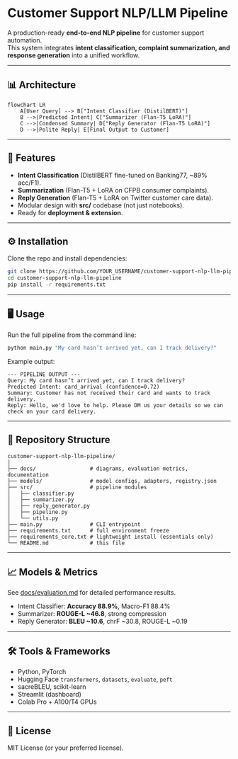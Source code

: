 # Customer Support NLP/LLM Pipeline

A production-ready **end-to-end NLP pipeline** for customer support automation.  
This system integrates **intent classification, complaint summarization, and response generation** into a unified workflow.

---

## 📊 Architecture

```mermaid
flowchart LR
    A[User Query] --> B["Intent Classifier (DistilBERT)"]
    B -->|Predicted Intent| C["Summarizer (Flan-T5 LoRA)"]
    C -->|Condensed Summary| D["Reply Generator (Flan-T5 LoRA)"]
    D -->|Polite Reply| E[Final Output to Customer]
```

---

## 🚀 Features
- **Intent Classification** (DistilBERT fine-tuned on Banking77, ~89% acc/F1).
- **Summarization** (Flan-T5 + LoRA on CFPB consumer complaints).
- **Reply Generation** (Flan-T5 + LoRA on Twitter customer care data).
- Modular design with **src/** codebase (not just notebooks).
- Ready for **deployment & extension**.

---

## ⚙️ Installation

Clone the repo and install dependencies:

```bash
git clone https://github.com/YOUR_USERNAME/customer-support-nlp-llm-pipeline.git
cd customer-support-nlp-llm-pipeline
pip install -r requirements.txt
````

---

## 🖥️ Usage

Run the full pipeline from the command line:

```bash
python main.py "My card hasn’t arrived yet, can I track delivery?"
```

Example output:

```
--- PIPELINE OUTPUT ---
Query: My card hasn’t arrived yet, can I track delivery?
Predicted Intent: card_arrival (confidence=0.72)
Summary: Customer has not received their card and wants to track delivery.
Reply: Hello, we'd love to help. Please DM us your details so we can check on your card delivery.
```

---

## 📂 Repository Structure

```
customer-support-nlp-llm-pipeline/
│
├── docs/                 # diagrams, evaluation metrics, documentation
├── models/               # model configs, adapters, registry.json
├── src/                  # pipeline modules
│   ├── classifier.py
│   ├── summarizer.py
│   ├── reply_generator.py
│   ├── pipeline.py
│   └── utils.py
├── main.py               # CLI entrypoint
├── requirements.txt      # full environment freeze
├── requirements_core.txt # lightweight install (essentials only)
└── README.md             # this file
```

---

## 📈 Models & Metrics

See [docs/evaluation.md](docs/evaluation.md) for detailed performance results.

* Intent Classifier: **Accuracy 88.9%**, Macro-F1 88.4%
* Summarizer: **ROUGE-L ~46.8**, strong compression
* Reply Generator: **BLEU ~10.6**, chrF ~30.8, ROUGE-L ~0.19

---

## 🛠️ Tools & Frameworks

* Python, PyTorch
* Hugging Face `transformers`, `datasets`, `evaluate`, `peft`
* sacreBLEU, scikit-learn
* Streamlit (dashboard)
* Colab Pro + A100/T4 GPUs

---

## 📜 License

MIT License (or your preferred license).
